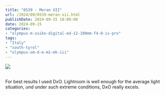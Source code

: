 ```yaml
---
title: "6539 - Meran XII"
url: /2024/09/6539-meran-xii.html
publishDate: 2024-09-15 18:00:00
date: 2024-09-15
categories:
- "olympus-m-zuiko-digital-ed-12-100mm-f4-0-is-pro"
tags:
- "Italy"
- "south-tyrol"
- "olympus-om-d-e-m1-mk-iii"
---
```

<div class="container">
<div class="center"><a target="_blank" href="https://d25zfm9zpd7gm5.cloudfront.net/1200x1200/2020/20200906_162148-ORF-DxO_DeepPRIMEXD2_lr.jpg"><img class="webfeedsFeaturedVisual" src="https://d25zfm9zpd7gm5.cloudfront.net/0600x0600/2020/20200906_162148-ORF-DxO_DeepPRIMEXD2_lr.jpg" /></a></div>
</div>
<br />

For best results I used DxO. Lightroom is well enough for
the average light situation, und under such extreme
conditions, DxO really excels.
